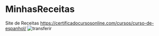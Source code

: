# MinhasReceitas
Site de Receitas
https://certificadocursosonline.com/cursos/curso-de-espanhol/
![transferir](https://github.com/allissonrl/MinhasReceitas/assets/79026585/9afdc16b-9b77-4b35-860d-1a6cad55ccb3)
